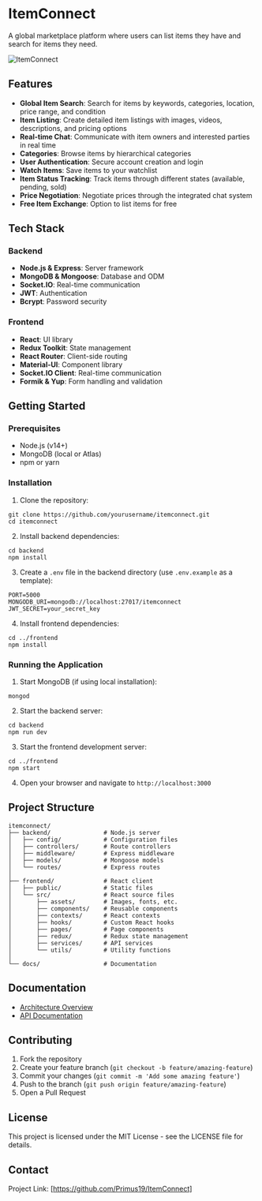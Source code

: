 # ItemConnect

A global marketplace platform where users can list items they have and search for items they need.

![ItemConnect](https://via.placeholder.com/1200x600?text=ItemConnect+Marketplace)

## Features

- **Global Item Search**: Search for items by keywords, categories, location, price range, and condition
- **Item Listing**: Create detailed item listings with images, videos, descriptions, and pricing options
- **Real-time Chat**: Communicate with item owners and interested parties in real time
- **Categories**: Browse items by hierarchical categories
- **User Authentication**: Secure account creation and login
- **Watch Items**: Save items to your watchlist
- **Item Status Tracking**: Track items through different states (available, pending, sold)
- **Price Negotiation**: Negotiate prices through the integrated chat system
- **Free Item Exchange**: Option to list items for free

## Tech Stack

### Backend
- **Node.js & Express**: Server framework
- **MongoDB & Mongoose**: Database and ODM
- **Socket.IO**: Real-time communication
- **JWT**: Authentication
- **Bcrypt**: Password security

### Frontend
- **React**: UI library
- **Redux Toolkit**: State management
- **React Router**: Client-side routing
- **Material-UI**: Component library
- **Socket.IO Client**: Real-time communication
- **Formik & Yup**: Form handling and validation

## Getting Started

### Prerequisites
- Node.js (v14+)
- MongoDB (local or Atlas)
- npm or yarn

### Installation

1. Clone the repository:
```
git clone https://github.com/yourusername/itemconnect.git
cd itemconnect
```

2. Install backend dependencies:
```
cd backend
npm install
```

3. Create a `.env` file in the backend directory (use `.env.example` as a template):
```
PORT=5000
MONGODB_URI=mongodb://localhost:27017/itemconnect
JWT_SECRET=your_secret_key
```

4. Install frontend dependencies:
```
cd ../frontend
npm install
```

### Running the Application

1. Start MongoDB (if using local installation):
```
mongod
```

2. Start the backend server:
```
cd backend
npm run dev
```

3. Start the frontend development server:
```
cd ../frontend
npm start
```

4. Open your browser and navigate to `http://localhost:3000`

## Project Structure

```
itemconnect/
├── backend/               # Node.js server
│   ├── config/            # Configuration files
│   ├── controllers/       # Route controllers
│   ├── middleware/        # Express middleware
│   ├── models/            # Mongoose models
│   └── routes/            # Express routes
│
├── frontend/              # React client
│   ├── public/            # Static files
│   └── src/               # React source files
│       ├── assets/        # Images, fonts, etc.
│       ├── components/    # Reusable components
│       ├── contexts/      # React contexts
│       ├── hooks/         # Custom React hooks
│       ├── pages/         # Page components
│       ├── redux/         # Redux state management
│       ├── services/      # API services
│       └── utils/         # Utility functions
│
└── docs/                  # Documentation
```

## Documentation

- [Architecture Overview](./docs/architecture.md)
- [API Documentation](./docs/api.md)

## Contributing

1. Fork the repository
2. Create your feature branch (`git checkout -b feature/amazing-feature`)
3. Commit your changes (`git commit -m 'Add some amazing feature'`)
4. Push to the branch (`git push origin feature/amazing-feature`)
5. Open a Pull Request

## License

This project is licensed under the MIT License - see the LICENSE file for details.

## Contact

Project Link: [https://github.com/Primus19/ItemConnect]
